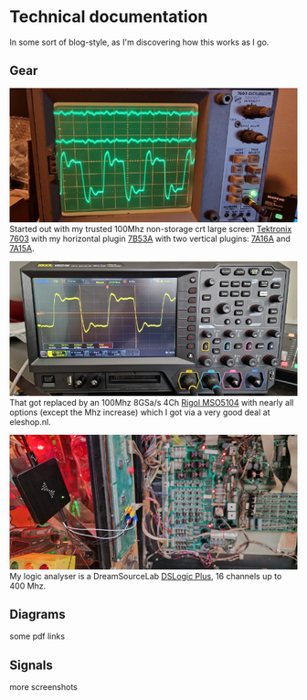 # Technical documentation

In some sort of blog-style, as I'm discovering how this works as I go.

## Gear

![Tektronix 7603](oldtektronix.png) Started out with my trusted 100Mhz non-storage crt large screen [Tektronix 7603](https://w140.com/tekwiki/wiki/7603) with my horizontal plugin [7B53A](https://w140.com/tekwiki/wiki/7B53A) with two vertical plugins: [7A16A](https://w140.com/tekwiki/wiki/7A16A) and [7A15A](https://w140.com/tekwiki/wiki/7A15A).

![Rigol MSO5104](newrigol.png) That got replaced by an 100Mhz 8GSa/s 4Ch [Rigol MSO5104](https://www.rigol.eu/products/oscillosopes/MSO5000%20series.html) with nearly all options (except the Mhz increase) which I got via a very good deal at eleshop.nl.

![DSLogic Plus](dslogic.png) My logic analyser is a DreamSourceLab [DSLogic Plus](https://www.dreamsourcelab.com/product/), 16 channels up to 400 Mhz.

## Diagrams

some pdf links

## Signals

more screenshots
